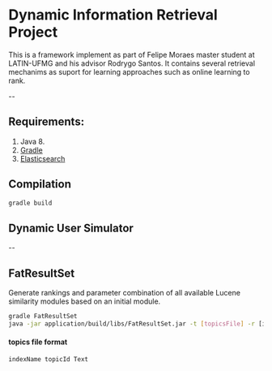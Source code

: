# Dynamic Information Retrieval Project

This is a framework implement as part of Felipe Moraes master student at LATIN-UFMG and his advisor Rodrygo Santos.
It contains several retrieval mechanims as suport for learning approaches such as online learning to rank.

--

## Requirements:
1. Java 8.
2. [Gradle](http://gradle.org/)
3. [Elasticsearch](https://www.elastic.co/products/elasticsearch)

## Compilation

```bash
gradle build
```

## Dynamic User Simulator

--

## FatResultSet

Generate rankings and parameter combination of all available Lucene similarity modules based on an initial module.
```bash
gradle FatResultSet
java -jar application/build/libs/FatResultSet.jar -t [topicsFile] -r [initial ranking similarity function]
```

#### topics file format

```bash
indexName topicId Text
```

